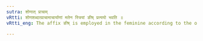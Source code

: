 ```yaml
---
sutra: शोणात् प्राचाम्
vRtti: शोणशब्दात्प्राचामाचार्याणां मतेन स्त्रियां ङीष् प्रत्ययो भवति ॥
vRtti_eng: The affix ङीष् is employed in the feminine according to the opinion of the Eastern Grammarians, after the word शोण ॥

---
```

